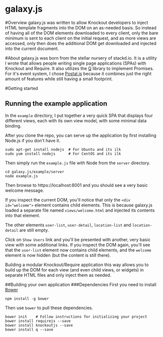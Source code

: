 galaxy.js
=========
#Overview
galaxy.js was written to allow Knockout developers to inject HTML template fragments into the DOM on an as-needed basis. So instead of having all of the DOM elements downloaded to every client, only the bare minimum is sent to each client on the initial request, and as more views are accessed, only then does the additional DOM get downloaded and injected into the current document.

#About
galaxy.js was born from the stellar nursery of stackd.io. It is a utility I wrote that allows people writing single page applications (SPAs) with Knockout and Require. It also utilizes the [Q](https://github.com/kriskowal/q) library to implement Promises. For it's event system, I chose [Postal.js](https://github.com/postaljs/postal.js) because it combines just the right amount of features while still having a small footprint.

#Getting started

## Running the example application
In the `example` directory, I put together a very quick SPA that displays four different views, each with its own view model, with some minimal data binding.

After you clone the repo, you can serve up the application by first installing Node.js if you don't have it.

    sudo apt-get install nodejs  # For Ubuntu and its ilk
    sudo yum install nodejs      # For CentOS and its ilk
    
Then simply run the `example.js` file with Node from the `server` directory.

    cd galaxy.js/example/server
    node example.js
    
Then browse to https://localhost:8001 and you should see a very basic welcome message.

If you inspect the current DOM, you'll notice that only the `<div id="welcome">` element contains child elements. This is because galaxy.js loaded a separate file named `views/welcome.html` and injected its contents into that element.

The other elements `user-list`, `user-detail`, `location-list` and `location-detail` are still empty.

Click on `Show Users` link and you'll be presented with another, very basic view with some additional links. If you inspect the DOM again, you'll see that the `user-list` element now contains child elements, and the `welcome` element is now hidden (but the content is still there).

Building a modular Knockout/Require application this way allows you to build up the DOM for each view (and even child views, or widgets) in separate HTML files and only inject them as needed.

##Building your own application
###Dependencies
First you need to install [Bower](http://bower.io/)

    npm install -g bower

Then use `bower` to pull these dependencies.
    
    bower init    # Follow instructions for initializing your project
    bower install requirejs --save
    bower install knockoutjs --save
    bower install q --save

